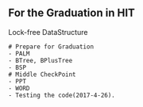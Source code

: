 ## For the Graduation in HIT

Lock-free DataStructure

```
# Prepare for Graduation
- PALM
- BTree, BPlusTree
- BSP
# Middle CheckPoint
- PPT
- WORD
- Testing the code(2017-4-26).
```
